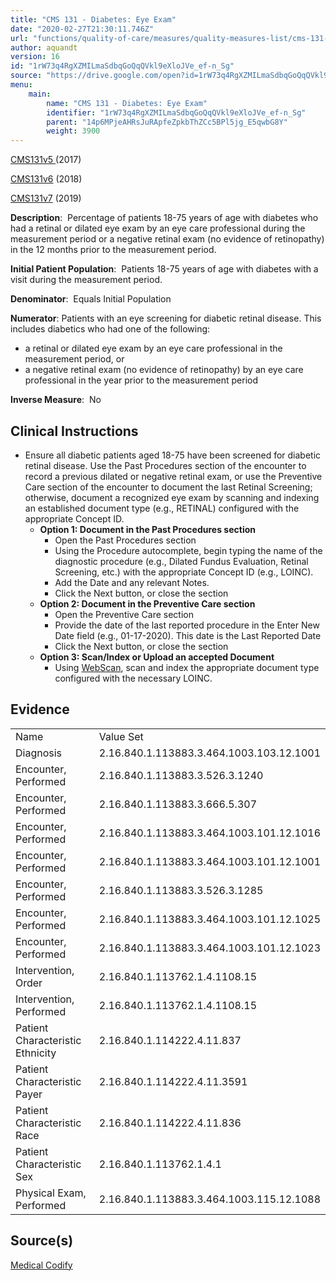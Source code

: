 ```yaml
---
title: "CMS 131 - Diabetes: Eye Exam"
date: "2020-02-27T21:30:11.746Z"
url: "functions/quality-of-care/measures/quality-measures-list/cms-131-diabetes-eye-exam.html"
author: aquandt
version: 16
id: "1rW73q4RgXZMILmaSdbqGoQqQVkl9eXloJVe_ef-n_Sg"
source: "https://drive.google.com/open?id=1rW73q4RgXZMILmaSdbqGoQqQVkl9eXloJVe_ef-n_Sg"
menu:
    main:
        name: "CMS 131 - Diabetes: Eye Exam"
        identifier: "1rW73q4RgXZMILmaSdbqGoQqQVkl9eXloJVe_ef-n_Sg"
        parent: "14p6MPjeAHRsJuRApfeZpkbThZCc5BPl5jg_E5qwbG8Y"
        weight: 3900
---
```

[CMS131v5 ](https://medicalcodify.com/eh/?f=layoutnouser&func&module&tabmodule&name=RXDBmain&searchterm=CMS131&showresult=CMS131v5&showresulttype=Measure)(2017)

[CMS131v6](https://medicalcodify.com/eh/?f=layoutnouser&func&module&tabmodule&name=RXDBmain&searchterm=CMS131&showresult=CMS131v6&showresulttype=Measure) (2018)

[CMS131v7](https://medicalcodify.com/eh/?f=layoutnouser&func&module&tabmodule&name=RXDBmain&searchterm=CMS131&showresult=CMS131v7&showresulttype=Measure) (2019)



**Description**:  Percentage of patients 18-75 years of age with diabetes who had a retinal or dilated eye exam by an eye care professional during the measurement period or a negative retinal exam (no evidence of retinopathy) in the 12 months prior to the measurement period.

**Initial Patient Population**:  Patients 18-75 years of age with diabetes with a visit during the measurement period.

**Denominator**:  Equals Initial Population

**Numerator**: Patients with an eye screening for diabetic retinal disease. This includes diabetics who had one of the following:

* a retinal or dilated eye exam by an eye care professional in the measurement period, or 
* a negative retinal exam (no evidence of retinopathy) by an eye care professional in the year prior to the measurement period

**Inverse Measure**:  No

## Clinical Instructions

* Ensure all diabetic patients aged 18-75 have been screened for diabetic retinal disease. Use the Past Procedures section of the encounter to record a previous dilated or negative retinal exam, or use the Preventive Care section of the encounter to document the last Retinal Screening; otherwise, document a recognized eye exam by scanning and indexing an established document type (e.g., RETINAL) configured with the appropriate Concept ID.
    * <strong>Option 1: Document in the Past Procedures section</strong>
        * Open the Past Procedures section
        * Using the Procedure autocomplete, begin typing the name of the diagnostic procedure (e.g., Dilated Fundus Evaluation, Retinal Screening, etc.) with the appropriate Concept ID (e.g., LOINC).
        * Add the Date and any relevant Notes.
        * Click the Next button, or close the section
    * <strong>Option 2: Document in the Preventive Care section</strong>
        * Open the Preventive Care section
        * Provide the date of the last reported procedure in the Enter New Date field (e.g., 01-17-2020). This date is the Last Reported Date
        * Click the Next button, or close the section
    * <strong>Option 3: Scan/Index or Upload an accepted Document</strong> 
        * Using [WebScan](../../../document-management/scanning-and-indexing.html), scan and index the appropriate document type configured with the necessary LOINC.

## Evidence

<table>
  <tr>
    <td>Name</td>
    <td>Value Set</td>
  </tr>
  <tr>
    <td>Diagnosis</td>
    <td>2.16.840.1.113883.3.464.1003.103.12.1001</td>
  </tr>
  <tr>
    <td>Encounter, Performed</td>
    <td>2.16.840.1.113883.3.526.3.1240</td>
  </tr>
  <tr>
    <td>Encounter, Performed</td>
    <td>2.16.840.1.113883.3.666.5.307</td>
  </tr>
  <tr>
    <td>Encounter, Performed</td>
    <td>2.16.840.1.113883.3.464.1003.101.12.1016</td>
  </tr>
  <tr>
    <td>Encounter, Performed</td>
    <td>2.16.840.1.113883.3.464.1003.101.12.1001</td>
  </tr>
  <tr>
    <td>Encounter, Performed</td>
    <td>2.16.840.1.113883.3.526.3.1285</td>
  </tr>
  <tr>
    <td>Encounter, Performed</td>
    <td>2.16.840.1.113883.3.464.1003.101.12.1025</td>
  </tr>
  <tr>
    <td>Encounter, Performed</td>
    <td>2.16.840.1.113883.3.464.1003.101.12.1023</td>
  </tr>
  <tr>
    <td>Intervention, Order</td>
    <td>2.16.840.1.113762.1.4.1108.15</td>
  </tr>
  <tr>
    <td>Intervention, Performed</td>
    <td>2.16.840.1.113762.1.4.1108.15</td>
  </tr>
  <tr>
    <td>Patient Characteristic Ethnicity</td>
    <td>2.16.840.1.114222.4.11.837</td>
  </tr>
  <tr>
    <td>Patient Characteristic Payer</td>
    <td>2.16.840.1.114222.4.11.3591</td>
  </tr>
  <tr>
    <td>Patient Characteristic Race</td>
    <td>2.16.840.1.114222.4.11.836</td>
  </tr>
  <tr>
    <td>Patient Characteristic Sex</td>
    <td>2.16.840.1.113762.1.4.1</td>
  </tr>
  <tr>
    <td>Physical Exam, Performed</td>
    <td>2.16.840.1.113883.3.464.1003.115.12.1088</td>
  </tr>
</table>

## Source(s)

[Medical Codify](https://medicalcodify.com/eh/?f=layoutnouser&func&name=RXDBmain&module&tabmodule&searchterm=CMS131&Submit=Search&icd9search=1&icd10search=1&icd10pcssearch=1&snomedsearch=1&loincsearch=1&labcorpsearch=1&questsearch=1&rxnormsearch=1&hcpcssearch=1&ndcsearch=1&cvxsearch=1&vissearch=1&vssearch=1&meassearch=1&pcssearch=1&fdbsearch=1&fdbnamesearch=1&fullsearch&flowsheet)

